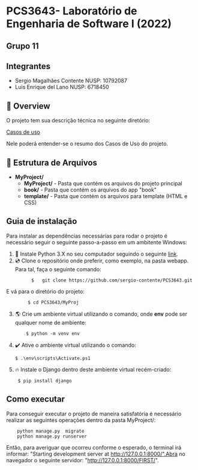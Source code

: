 # PCS3643- Laboratório de Engenharia de Software I (2022)
 ## Grupo 11

 ## Integrantes
- Sergio Magalhães Contente NUSP: 10792087
- Luis Enrique del Lano NUSP: 6718450

## :tada: Overview

O projeto tem sua descrição técnica no seguinte diretório:

[Casos de uso](utils/Aula%202%20-%20Especificação%20Caso%20de%20Uso.docx%20(4).pdf)

Nele poderá entender-se o resumo dos Casos de Uso do projeto.

## :open_file_folder: Estrutura de Arquivos

- **MyProject/**
  - **MyProject/** - Pasta que contém os arquivos do projeto principal
  - **book/** - Pasta que contém os arquivos do app "book"
  - **template/** - Pasta que contém os arquivos para template (HTML e CSS)

## Guia de instalação

Para instalar as dependências necessárias para rodar o projeto é necessário seguir o seguinte passo-a-passo em um ambitente Windows:

1.  :snake: Instale Python 3.X no seu computador seguindo o seguinte [link](https://www.python.org/downloads/).
2.  :cd: Clone o repositório onde preferir, como exemplo, na pasta webapp. Para tal, faça o seguinte comando:
      ```
    		$	git clone https://github.com/sergio-contente/PCS3643.git
E vá para o diretório do projeto:

			$ cd PCS3643/MyProj

3.  :earth_americas: Crie um ambiente virtual utilizando o comando, onde __env__ pode ser qualquer nome de ambiente:

		
			$ python -m venv env

4.  :heavy_check_mark: Ative o ambiente virtual utilizando o comando:
   
	    $ .\env\scripts\Activate.ps1

5. :fire: Instale o Django dentro deste ambiente virtual recém-criado:

		$ pip install django

## Como executar

Para conseguir executar o projeto de maneira satisfatória é necessário realizar as seguintes operações dentro da pasta MyProject/:
```
	python manage.py  migrate
	python manage.py runserver
```

Então, para averiguar que ocorreu conforme o esperado, o terminal irá informar: "Starting development server at http://127.0.0.1:8000/".Abra no navegador o  seguinte servidor: "http://127.0.0.1:8000/FIRST/".
   
	 



<!-- ALL-CONTRIBUTORS-LIST:START - Do not remove or modify this section -->
<!-- prettier-ignore-start -->
<!-- markdownlint-disable -->

<!-- markdownlint-restore -->
<!-- prettier-ignore-end -->

<!-- ALL-CONTRIBUTORS-LIST:END -->
